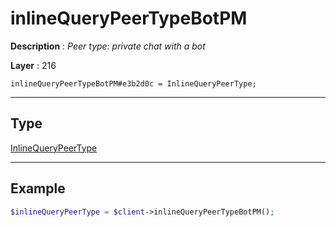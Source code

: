 # inlineQueryPeerTypeBotPM

**Description** : *Peer type: private chat with a bot*

**Layer** : 216

```tl
inlineQueryPeerTypeBotPM#e3b2d0c = InlineQueryPeerType;
```

---

## Type

[InlineQueryPeerType](type/InlineQueryPeerType)

---

## Example

```php
$inlineQueryPeerType = $client->inlineQueryPeerTypeBotPM();
```